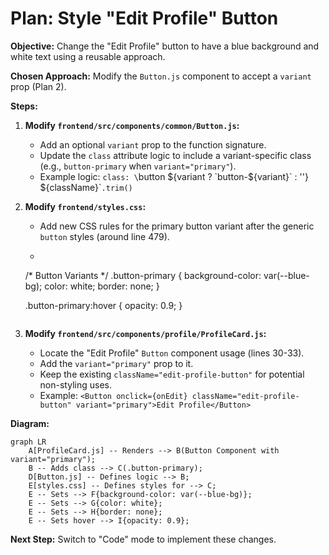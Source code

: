 # Plan: Style "Edit Profile" Button

**Objective:** Change the "Edit Profile" button to have a blue background and white text using a reusable approach.

**Chosen Approach:** Modify the `Button.js` component to accept a `variant` prop (Plan 2).

**Steps:**

1.  **Modify `frontend/src/components/common/Button.js`:**
    *   Add an optional `variant` prop to the function signature.
    *   Update the `class` attribute logic to include a variant-specific class (e.g., `button-primary` when `variant="primary"`).
    *   Example logic: `class: \`button ${variant ? \`button-\${variant}\` : ''} ${className}\``.trim()`

2.  **Modify `frontend/styles.css`:**
    *   Add new CSS rules for the primary button variant after the generic `button` styles (around line 479).
    *   ```css
      /* Button Variants */
      .button-primary {
        background-color: var(--blue-bg);
        color: white;
        border: none;
      }

      .button-primary:hover {
        opacity: 0.9;
      }
      ```

3.  **Modify `frontend/src/components/profile/ProfileCard.js`:**
    *   Locate the "Edit Profile" `Button` component usage (lines 30-33).
    *   Add the `variant="primary"` prop to it.
    *   Keep the existing `className="edit-profile-button"` for potential non-styling uses.
    *   Example: `<Button onclick={onEdit} className="edit-profile-button" variant="primary">Edit Profile</Button>`

**Diagram:**

```mermaid
graph LR
    A[ProfileCard.js] -- Renders --> B(Button Component with variant="primary");
    B -- Adds class --> C(.button-primary);
    D[Button.js] -- Defines logic --> B;
    E[styles.css] -- Defines styles for --> C;
    E -- Sets --> F{background-color: var(--blue-bg)};
    E -- Sets --> G{color: white};
    E -- Sets --> H{border: none};
    E -- Sets hover --> I{opacity: 0.9};
```

**Next Step:** Switch to "Code" mode to implement these changes.
